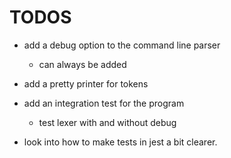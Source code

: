 # TODOS

- add a debug option to the command line parser
  - can always be added
- add a pretty printer for tokens
- add an integration test for the program

  - test lexer with and without debug

- look into how to make tests in jest a bit clearer.
